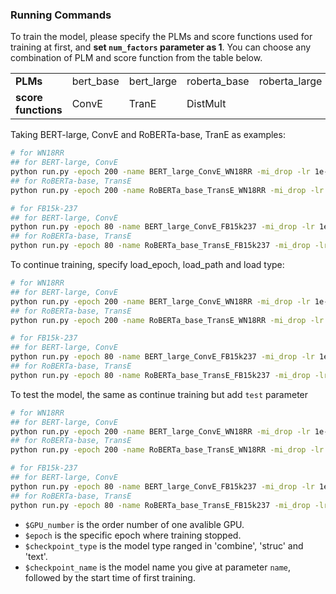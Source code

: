 <!-- [Results Link Google Doc](https://docs.google.com/spreadsheets/d/16UMyMhjM57x00n8SjMExdmrZxwpCv54pCX9Zb8ofUt0/edit?usp=sharing) -->

### Running Commands
<!-- #### for WN18RR -->

To train the model, please specify the PLMs and score functions used for training at first, and **set `num_factors` parameter as 1**. You can choose any combination of PLM and score function from the table below.

<table>
<tr>
    <td><strong>PLMs</strong></td>
    <td>bert_base</td>
    <td>bert_large</td>
    <td>roberta_base</td>
    <td>roberta_large</td>
</tr>
<tr>
    <td><strong>score functions</strong></td>
    <td>ConvE</td>
    <td>TranE</td>
    <td>DistMult</td>
    <td></td>
</tr>
</table>

Taking BERT-large, ConvE and RoBERTa-base, TranE as examples:

```bash
# for WN18RR
## for BERT-large, ConvE
python run.py -epoch 200 -name BERT_large_ConvE_WN18RR -mi_drop -lr 1e-4 -batch 64 -test_batch 64 -num_workers 4 -k_w 10 -k_h 20 -embed_dim 200 -data WN18RR -num_factors 1 -gpu $GPU_number -loss_weight
## for RoBERTa-base, TransE
python run.py -epoch 200 -name RoBERTa_base_TransE_WN18RR -mi_drop -lr 1e-4 -batch 64 -test_batch 64 -num_workers 4 -embed_dim 200 -data WN18RR -pretrained_model roberta_base -score_func TransE -num_factors 1 -gpu $GPU_number -loss_weight

# for FB15k-237
## for BERT-large, ConvE
python run.py -epoch 80 -name BERT_large_ConvE_FB15k237 -mi_drop -lr 1e-4 -batch 64 -test_batch 64 -num_workers 4 -k_w 10 -k_h 20 -embed_dim 200 -num_factors 1 -gpu $GPU_number -loss_weight
## for RoBERTa-base, TransE
python run.py -epoch 80 -name RoBERTa_base_TransE_FB15k237 -mi_drop -lr 1e-4 -batch 64 -test_batch 64 -num_workers 4 -embed_dim 200 -num_factors 1 -gpu $GPU_number -loss_weight
```

To continue training, specify load_epoch, load_path and load type:

```bash
# for WN18RR
## for BERT-large, ConvE
python run.py -epoch 200 -name BERT_large_ConvE_WN18RR -mi_drop -lr 1e-4 -batch 64 -test_batch 64 -num_workers 4 -k_w 10 -k_h 20 -embed_dim 200 -data WN18RR -num_factors 1 -gpu $GPU_number -loss_weight -load_epoch $epoch -load_type $checkpoint_type -load_path $checkpoint_name
## for RoBERTa-base, TransE
python run.py -epoch 200 -name RoBERTa_base_TransE_WN18RR -mi_drop -lr 1e-4 -batch 64 -test_batch 64 -num_workers 4 -embed_dim 200 -data WN18RR -pretrained_model roberta_base -score_func TransE -num_factors 1 -gpu $GPU_number -loss_weight -load_epoch $epoch -load_type $checkpoint_type -load_path $checkpoint_name

# for FB15k-237
## for BERT-large, ConvE
python run.py -epoch 80 -name BERT_large_ConvE_FB15k237 -mi_drop -lr 1e-4 -batch 64 -test_batch 64 -num_workers 4 -k_w 10 -k_h 20 -embed_dim 200 -num_factors 1 -gpu $GPU_number -loss_weight -load_epoch $epoch -load_type $checkpoint_type -load_path $checkpoint_name
## for RoBERTa-base, TransE
python run.py -epoch 80 -name RoBERTa_base_TransE_FB15k237 -mi_drop -lr 1e-4 -batch 64 -test_batch 64 -num_workers 4 -embed_dim 200 -num_factors 1 -gpu $GPU_number -loss_weight -load_epoch $epoch -load_type $checkpoint_type -load_path $checkpoint_name
```

To test the model, the same as continue training but add `test` parameter

```bash
# for WN18RR
## for BERT-large, ConvE
python run.py -epoch 200 -name BERT_large_ConvE_WN18RR -mi_drop -lr 1e-4 -batch 64 -test_batch 64 -num_workers 4 -k_w 10 -k_h 20 -embed_dim 200 -data WN18RR -num_factors 1 -gpu $GPU_number -loss_weight -load_epoch $epoch -load_type $checkpoint_type -load_path $checkpoint_name -test
## for RoBERTa-base, TransE
python run.py -epoch 200 -name RoBERTa_base_TransE_WN18RR -mi_drop -lr 1e-4 -batch 64 -test_batch 64 -num_workers 4 -embed_dim 200 -data WN18RR -pretrained_model roberta_base -score_func TransE -num_factors 1 -gpu $GPU_number -loss_weight -load_epoch $epoch -load_type $checkpoint_type -load_path $checkpoint_name -test

# for FB15k-237
## for BERT-large, ConvE
python run.py -epoch 80 -name BERT_large_ConvE_FB15k237 -mi_drop -lr 1e-4 -batch 64 -test_batch 64 -num_workers 4 -k_w 10 -k_h 20 -embed_dim 200 -num_factors 1 -gpu $GPU_number -loss_weight -load_epoch $epoch -load_type $checkpoint_type -load_path $checkpoint_name -test
## for RoBERTa-base, TransE
python run.py -epoch 80 -name RoBERTa_base_TransE_FB15k237 -mi_drop -lr 1e-4 -batch 64 -test_batch 64 -num_workers 4 -embed_dim 200 -num_factors 1 -gpu $GPU_number -loss_weight -load_epoch $epoch -load_type $checkpoint_type -load_path $checkpoint_name -test
```

<!-- #### for FB15K-237
**1. for training** -->
<!-- ```
python run.py -epoch 2000 -name ConvE_FB15k_K4_D200_club_b_mi_drop_200d_llm -mi_drop -lr 1e-4 -batch 64 -test_batch 64 -num_workers 4 -k_w 10 -k_h 20 -embed_dim 200 -gpu 5
``` -->


- `$GPU_number` is the order number of one avalible GPU.
- `$epoch` is the specific epoch where training stopped.
- `$checkpoint_type` is the model type ranged in 'combine', 'struc' and 'text'.
- `$checkpoint_name` is the model name you give at parameter `name`, followed by the start time of first training.
